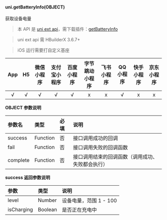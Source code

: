 #### uni.getBatteryInfo(OBJECT)

获取设备电量

> 本 API 是 [uni ext api](https://uniapp.dcloud.net.cn/api/extapi.html)，需下载插件：[getBatteryInfo](https://ext.dcloud.net.cn/plugin?id=9295)

> uni ext api 需 HBuilderX 3.6.7+

> iOS 运行需要打自定义基座

|App|H5|微信小程序|支付宝小程序|百度小程序|字节跳动小程序|飞书小程序|QQ小程序|快手小程序|京东小程序|
|:-:|:-:|:-:|:-:|:-:|:-:|:-:|:-:|:-:|:-:|
|√|√|√|√|√|x|x|√|x|x|

**OBJECT 参数说明**

|参数名|类型|必填|说明|
|:-|:-|:-|:-|
|success|Function|否|接口调用成功的回调|
|fail|Function|否|接口调用失败的回调函数|
|complete|Function|否|接口调用结束的回调函数（调用成功、失败都会执行）|

**success 返回参数说明**

|参数|类型|说明|
|:-|:-|:-|
|level|Number|设备电量，范围 1 - 100|
|isCharging|Boolean|是否正在充电中|

